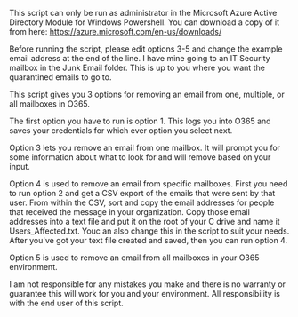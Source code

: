 This script can only be run as administrator in the Microsoft Azure Active Directory Module for Windows Powershell. You can download a copy of it from here: https://azure.microsoft.com/en-us/downloads/

Before running the script, please edit options 3-5 and change the example email address at the end of the line. I have mine going to an IT Security mailbox in the Junk Email folder. This is up to you where you want the quarantined emails to go to. 

This script gives you 3 options for removing an email from one, multiple, or all mailboxes in O365. 

The first option you have to run is option 1. This logs you into O365 and saves your credentials for which ever option you select next. 

Option 3 lets you remove an email from one mailbox. It will prompt you for some information about what to look for and will remove based on your input. 

Option 4 is used to remove an email from specific mailboxes. First you need to run option 2 and get a CSV export of the emails that were sent by that user. From within the CSV, sort and copy the email addresses for people that received the message in your organization. Copy those email addresses into a text file and put it on the root of your C drive and name it Users_Affected.txt. Youc an also change this in the script to suit your needs. After you've got your text file created and saved, then you can run option 4. 

Option 5 is used to remove an email from all mailboxes in your O365 environment. 

I am not responsible for any mistakes you make and there is no warranty or guarantee this will work for you and your environment. All responsibility is with the end user of this script. 
